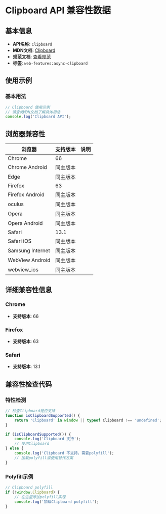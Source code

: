 # Clipboard API 兼容性数据

## 基本信息

- **API名称**: `Clipboard`
- **MDN文档**: [Clipboard](https://developer.mozilla.org/docs/Web/API/Clipboard)
- **规范文档**: [查看规范](https://w3c.github.io/clipboard-apis/#clipboard-interface)
- **标签**: `web-features:async-clipboard`

## 使用示例

### 基本用法

```javascript
// Clipboard 使用示例
// 请查阅MDN文档了解具体用法
console.log('Clipboard API');
```

## 浏览器兼容性

| 浏览器 | 支持版本 | 说明 |
|--------|----------|------|
| Chrome | 66 |  |
| Chrome Android | 同主版本 |  |
| Edge | 同主版本 |  |
| Firefox | 63 |  |
| Firefox Android | 同主版本 |  |
| oculus | 同主版本 |  |
| Opera | 同主版本 |  |
| Opera Android | 同主版本 |  |
| Safari | 13.1 |  |
| Safari iOS | 同主版本 |  |
| Samsung Internet | 同主版本 |  |
| WebView Android | 同主版本 |  |
| webview_ios | 同主版本 |  |

## 详细兼容性信息

### Chrome

- **支持版本**: 66

### Firefox

- **支持版本**: 63

### Safari

- **支持版本**: 13.1

## 兼容性检查代码

### 特性检测

```javascript
// 检查Clipboard是否支持
function isClipboardSupported() {
    return 'Clipboard' in window || typeof Clipboard !== 'undefined';
}

if (isClipboardSupported()) {
    console.log('Clipboard 支持');
    // 使用Clipboard
} else {
    console.log('Clipboard 不支持，需要polyfill');
    // 加载polyfill或使用替代方案
}
```

### Polyfill示例

```javascript
// Clipboard polyfill
if (!window.Clipboard) {
    // 在这里添加polyfill实现
    console.log('加载Clipboard polyfill');
}
```

